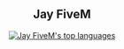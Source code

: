 
</tr>

<h2 align="center">Jay FiveM</h2>
<div align="center">
  
[![Jay FiveM's top languages](https://github-readme-stats.vercel.app/api/top-langs/?username=jay-fivem&theme=blue-green)](https://github.com/jay-fivem)
  </BR>
</div>

